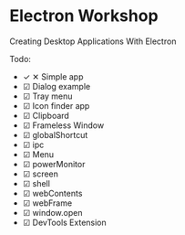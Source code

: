 # Electron Workshop

Creating Desktop Applications With Electron

Todo:

* ✓ ✕ Simple app
* ☑ Dialog example
* ☑ Tray menu
* ☑ Icon finder app
* ☑ Clipboard
* ☑ Frameless Window
* ☑ globalShortcut
* ☑ ipc
* ☑ Menu
* ☑ powerMonitor
* ☑ screen
* ☑ shell
* ☑ webContents
* ☑ webFrame
* ☑ window.open
* ☑ DevTools Extension

